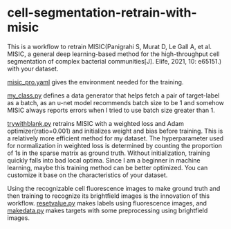 # cell-segmentation-retrain-with-misic
<p class="has-line-data" data-line-start="2" data-line-end="3">This is a workflow to retrain MISIC(Panigrahi S, Murat D, Le Gall A, et al. MISIC, a general deep learning-based method for the high-throughput cell segmentation of complex bacterial communities[J]. Elife, 2021, 10: e65151.) with your dataset.</p>

<p class="has-line-data" data-line-start="4" data-line-end="5"><a href="https://github.com/cncyd/cell-segmentation-retrain-with-misic/blob/main/misic_pro.yaml">misic_pro.yaml</a> gives the environment needed for the training.</p>

<p class="has-line-data" data-line-start="6" data-line-end="7"><a href="https://github.com/cncyd/cell-segmentation-retrain-with-misic/blob/main/my_class.py">my_class.py</a> defines a data generator that helps fetch a pair of target-label as a batch, as an u-net model recommends batch size to be 1 and somehow MISIC always reports errors when I tried to use batch size greater than 1.</p>

<p class="has-line-data" data-line-start="8" data-line-end="9"><a href="https://github.com/cncyd/cell-segmentation-retrain-with-misic/blob/main/trywithblank.py">trywithblank.py</a>  retrains MISIC with a weighted loss and Adam optimizer(ratio=0.001) and initializes weight and bias before training. This is a relatively more efficient method for my dataset. The hyperparameter used for normalization in weighted loss is determined by counting the proportion of 1s in the sparse matrix as ground truth. Without initialization, training quickly falls into bad local optima. Since I am a beginner in machine learning, maybe this training method can be better optimized. You can customize it base on the characteristics of your dataset.</p>

<p class="has-line-data" data-line-start="10" data-line-end="11">Using the recognizable cell fluorescence images to make ground truth and then training to recognize its brightfield images is the innovation of this workflow. <a href="https://github.com/cncyd/cell-segmentation-retrain-with-misic/blob/main/resetvalue.py">resetvalue.py</a> makes labels using fluorescence images, and <a href="https://github.com/cncyd/cell-segmentation-retrain-with-misic/blob/main/makedata.py">makedata.py</a> 
makes targets with some preprocessing using brightfield images.</p>
